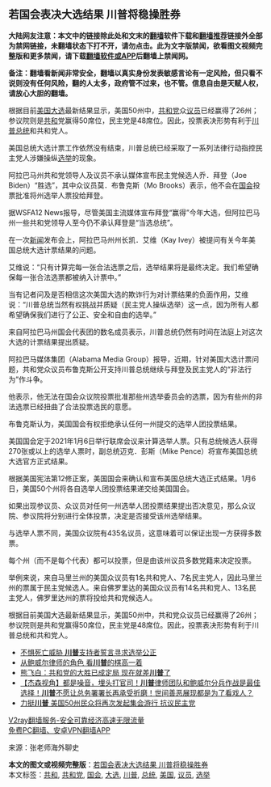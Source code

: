  <h2>若国会表决大选结果 川普将稳操胜券</h2> <p class="notice"><b>大陆网友注意：本文中的链接除此处和文末的<a href="https://github.com/bannedbook/fanqiang" >翻墙</a>软件下载和<a href="https://github.com/killgcd/justmysocks/blob/master/README.md">翻墙推荐</a>链接外全部为禁网链接，未翻墙状态下打不开，请勿点击。此为文字版禁闻，欲看图文视频完整版和更多禁闻，请下载<a href="https://github.com/bannedbook/fanqiang">翻墙软件或APP</a>后翻墙上禁闻网。</p><p>备注：翻墙看新闻非常安全，翻墙以真实身份发表敏感言论有一定风险，但只看不说则没有任何风险，翻的人太多，政府管不过来，也不管。信息自由是天赋人权，请放心大胆的翻墙。</b></p>  <div class="entry"> <p id="summary">根据目前<a href="https://www.bannedbook.org/bnews/tag/%e7%be%8e%e5%9b%bd/" class="st_tag internal_tag" rel="tag" title="标签 美国 下的日志">美国</a><a href="https://www.bannedbook.org/bnews/tag/%e5%a4%a7%e9%80%89/" class="st_tag internal_tag" rel="tag" title="标签 大选 下的日志">大选</a>最新结果显示，美国50州中，<a href="https://www.bannedbook.org/bnews/tag/%e5%85%b1%e5%92%8c%e5%85%9a/" class="st_tag internal_tag" rel="tag" title="标签 共和党 下的日志">共和党</a>众<a href="https://www.bannedbook.org/bnews/tag/%e8%ae%ae%e5%91%98/" class="st_tag internal_tag" rel="tag" title="标签 议员 下的日志">议员</a>已经赢得了26州；参议院则是<a href="https://www.bannedbook.org/bnews/tag/%E5%85%B1%E5%92%8C/" class="st_tag internal_tag" rel="tag" title="标签 共和 下的日志">共和</a>党赢得50席位，民主党是48席位。因此，投票表决形势有利于<a href="https://www.bannedbook.org/bnews/tag/%e5%b7%9d%e6%99%ae/" class="st_tag internal_tag" rel="tag" title="标签 川普 下的日志">川普</a><a href="https://www.bannedbook.org/bnews/tag/%e6%80%bb%e7%bb%9f/" class="st_tag internal_tag" rel="tag" title="标签 总统 下的日志">总统</a>和共和党人。</p> <p id="conimg">美国总统大选计票工作依然没有结束，川普总统已经采取了一系列法律行动指控民主党人涉嫌操纵<a href="https://www.bannedbook.org/bnews/tag/%e9%80%89%e4%b8%be/" class="st_tag internal_tag" rel="tag" title="标签 选举 下的日志">选举</a>的现象。</p> <p>阿拉巴马州共和党领导人及议员不承认媒体宣布民主党候选人乔．拜登（Joe Biden）“胜选”，其中众议员莫．布鲁克斯（Mo Brooks）表示，他不会在<a href="https://www.bannedbook.org/bnews/tag/%e5%9b%bd%e4%bc%9a/" class="st_tag internal_tag" rel="tag" title="标签 国会 下的日志">国会</a>投票批准将州选举人票投给拜登。</p> <p>据WSFA12 News报导，尽管美国主流媒体宣布拜登“赢得”今年大选，但阿拉巴马州一些共和党领导人至今仍不承认拜登是“当选总统”。</p> <p>在一次<span class='wp_keywordlink_affiliate'><a href="https://www.bannedbook.org/" title="新闻">新闻</a></span>发布会上，阿拉巴马州州长凯．艾维（Kay Ivey）被提问有关今年美国总统大选计票结果的问题。</p> <p>艾维说：“只有计算完每一张合法选票之后，选举结果将是最终决定。我们希望确保每一张合法选票都被纳入计票中。”</p>  <p>当有记者问及是否相信这次美国大选的欺诈行为对计票结果的负面作用，艾维说：“川普总统当然有权挑战并质疑（民主党人操纵选举）这一点，因为所有人都希望确保我们进行了公正、安全和自由的选举。”</p> <p>来自阿拉巴马州国会代表团的数名成员表示，川普总统仍然有时间在法庭上对这次大选的计票结果提出质疑。</p> <p>阿拉巴马媒体集团（Alabama Media Group）报导，近期，针对美国大选计票问题，共和党众议员布鲁克斯公开支持川普总统继续与拜登及民主党人的“非法行为”作斗争。</p> <p>他表示，他无法在国会众议院投票批准那些州选举委员会的选票，因为有些州的非法选票已经扭曲了合法投票选民的意愿。</p> <p>布鲁克斯认为，美国国会有权拒绝承认任何一州提交的选举人团投票结果。</p> <p>美国国会定于2021年1月6日举行联席会议来计算选举人票。只有总统候选人获得270张或以上的选举人票时，副总统迈克．彭斯（Mike Pence）将宣布美国总统大选官方正式结果。</p>  <p>根据美国宪法第12修正案，美国国会来确认和宣布美国总统大选正式结果。1月6日，美国50个州将各自选举人团投票结果递交给美国国会。</p> <p>如果出现参议员、众议员对任何一州选举人团投票结果提出否决意见，那么众议院、参议院将分别进行全体投票，决定是否接受该州选举结果。</p> <p>与选举人票不同，美国众议院有435名议员，这意味着可以保证出现一方获得多数票。</p> <p>每个州（而不是每个代表）都可以投票，但是由该州议员多数党籍来决定投票。</p> <p>举例来说，来自马里兰州的美国众议员有1名共和党人、7名民主党人，因此马里兰州的票属于民主党候选人。来自佛罗里达的美国众议员有14名共和党人、13名民主党人，佛罗里达州的票将投给共和党候选人。</p> <p>根据目前美国大选最新结果显示，美国50州中，共和党众议员已经赢得了26州；参议院则是共和党赢得50席位，民主党是48席位。因此，投票表决形势有利于川普总统和共和党人。</p>  <ul class='op-related-articles' title='相关阅读'> <li><a href='https://www.bannedbook.org/bnews/cnnews/20201124/1436166.html' target='_blank'>不惧死亡威胁 <b>川普</b>支持者誓言寻求选举公正</a></li> <li><a href='https://www.bannedbook.org/bnews/comments/20201124/1436163.html' target='_blank'>从鲍威尔律师的角色 看<b>川普</b>的棋高一着</a></li> <li><a href='https://www.bannedbook.org/bnews/comments/20201124/1436161.html' target='_blank'>熊飞白：共和党的大胜已成定局 现在就差<b>川普</b>了</a></li> <li><a href='https://www.bannedbook.org/bnews/bannedvideo/20201124/1436157.html' target='_blank'>【杰森视角】都是噪音，埋头打官司！<b>川普</b>律师团队和鲍威尔分兵作战是最佳选择！<b>川普</b>不愿让总务署署长再承受折磨！世间善恶展现都是为了看戏人？</a></li> <li><a href='https://www.bannedbook.org/bnews/taiwannews/20201124/1436155.html' target='_blank'>力挺<b>川普</b> 美国50州民众将再次发起集会游行 抗议民主党</a></li> </ul> <p class="texttj"> <a href="https://www.bannedbook.org/forum23/topic22702.html" target="_blank">V2ray翻墙服务-安全可靠经济高速无限流量</a><br/> <a href="https://github.com/bannedbook/fanqiang/wiki/%E7%A6%81%E9%97%BB%E7%BD%91%E5%AE%89%E5%8D%93%E7%BF%BB%E5%A2%99%E6%96%B0%E9%97%BBAPP" target="_blank">免费PC翻墙、安卓VPN翻墙APP</a></p><p> 来源：张老师海外聊史 </p><a name='sharetosocial'></a>       <div><b>本文的图文或视频完整版</b>：<a href='https://www.bannedbook.org/bnews/comments/20201124/1436162.html'>若国会表决大选结果 川普将稳操胜券</a></div>  </div><!--END ENTRY--> <div class="postfooter"> <div>本文标签：<a href="https://www.bannedbook.org/bnews/tag/%E5%85%B1%E5%92%8C/" rel="tag">共和</a>, <a href="https://www.bannedbook.org/bnews/tag/%e5%85%b1%e5%92%8c%e5%85%9a/" rel="tag">共和党</a>, <a href="https://www.bannedbook.org/bnews/tag/%e5%9b%bd%e4%bc%9a/" rel="tag">国会</a>, <a href="https://www.bannedbook.org/bnews/tag/%e5%a4%a7%e9%80%89/" rel="tag">大选</a>, <a href="https://www.bannedbook.org/bnews/tag/%e5%b7%9d%e6%99%ae/" rel="tag">川普</a>, <a href="https://www.bannedbook.org/bnews/tag/%e6%80%bb%e7%bb%9f/" rel="tag">总统</a>, <a href="https://www.bannedbook.org/bnews/tag/%e7%be%8e%e5%9b%bd/" rel="tag">美国</a>, <a href="https://www.bannedbook.org/bnews/tag/%e8%ae%ae%e5%91%98/" rel="tag">议员</a>, <a href="https://www.bannedbook.org/bnews/tag/%e9%80%89%e4%b8%be/" rel="tag">选举</a></div>  </div><!--END POSTFOOTER--> 
